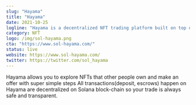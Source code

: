 ```yaml
---
slug: "Hayama"
title: "Hayama"
date: 2021-10-25
logline: "Hayama is a decentralized NFT trading platform built on top of Solana block-chain."
category: NFT
logo: /img/sol-hayama.png
cta: "https://www.sol-hayama.com/"
status: live
website: https://www.sol-hayama.com/
twitter: https://twitter.com/sol_hayama
---
```


Hayama allows you to explore NFTs that other people own and make an offer with super simple steps
All transactions(deposit, escrows) happen on Hayama are decentralized on Solana block-chain so your trade is always safe and transparent.
